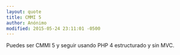 ```yaml
---
layout: quote
title: CMMI 5
author: Anónimo
modified: 2015-05-24 23:11:01 -0500
---
```


Puedes ser CMMI 5 y seguir usando PHP 4 estructurado y sin MVC.